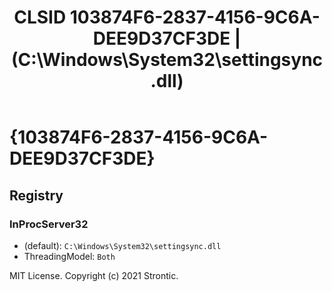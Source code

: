 ﻿---
title: "CLSID 103874F6-2837-4156-9C6A-DEE9D37CF3DE | (C:\\Windows\\System32\\settingsync.dll)"
excerpt: What is COM-Object CLSID 103874F6-2837-4156-9C6A-DEE9D37CF3DE?
---

# {103874F6-2837-4156-9C6A-DEE9D37CF3DE}


## Registry


### InProcServer32

* (default): `C:\Windows\System32\settingsync.dll`
* ThreadingModel: `Both`

MIT License. Copyright (c) 2021 Strontic.


